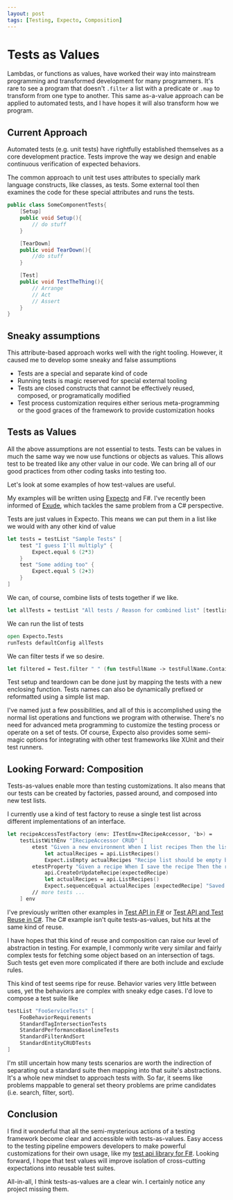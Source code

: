 ```yaml
---
layout: post
tags: [Testing, Expecto, Composition]
---
```


# Tests as Values

Lambdas, or functions as values, have worked their way into mainstream programming and transformed development for many programmers. 
It's rare to see a program that doesn't `.filter` a list with a predicate or `.map` to transform from one type to another. This same 
as-a-value approach can be applied to automated tests, and I have hopes it will also transform how we program.

## Current Approach

Automated tests (e.g. unit tests) have rightfully established themselves as a core development practice. Tests improve the way we design
and enable continuous verification of expected behaviors.

The common approach to unit test uses attributes to specially mark language constructs, like classes, as tests. Some external tool then examines the code for these special attributes and runs the tests.

```cs
public class SomeComponentTests{
    [Setup]
    public void Setup(){
        // do stuff
    }

    [TearDown]
    public void TearDown(){
        //do stuff
    }

    [Test]
    public void TestTheThing(){
        // Arrange
        // Act
        // Assert
    }
}
```

## Sneaky assumptions
This attribute-based approach works well with the right tooling. However, it caused me to develop some sneaky and false assumptions
- Tests are a special and separate kind of code
- Running tests is magic reserved for special external tooling
- Tests are closed constructs that cannot be effectively reused, composed, or programatically modified
- Test process customization requires either serious meta-programming or the good graces of the framework to provide customization hooks


## Tests as Values

All the above assumptions are not essential to tests. Tests can be values in much the same way we now use functions or objects as values.
This allows test to be treated like any other value in our code. We can bring all of our good practices from other coding tasks into testing too.

Let's look at some examples of how test-values are useful.

My examples will be written using [Expecto](https://github.com/haf/expecto) and F#. I've recently been informed of [Exude](https://github.com/GreanTech/Exude), which tackles the same problem from a C# perspective.


Tests are just values in Expecto. This means we can put them in a list like we would with any other kind of value

```fsharp
let tests = testList "Sample Tests" [
    test "I guess I'll multiply" {
        Expect.equal 6 (2*3)
    }
    test "Some adding too" {
        Expect.equal 5 (2+3)
    }
]
```

We can, of course, combine lists of tests together if we like. 
```fsharp
let allTests = testList "All tests / Reason for combined list" [testlist1; testlist2; ...; testlistN];
```

We can run the list of tests
```fsharp
open Expecto.Tests
runTests defaultConfig allTests
```

We can filter tests if we so desire.
```fsharp
let filtered = Test.filter " " (fun testFullName -> testFullName.Contains("expected prefix"))
```

Test setup and teardown can be done just by mapping the tests with a new enclosing function. Tests names can also be dynamically prefixed or reformatted using a simple list map. 

I've named just a few possibilities, and all of this is accomplished using the normal list operations and functions we program with otherwise. There's no need for advanced meta programming to customize the testing process or operate on a set of tests. Of course, Expecto also provides some semi-magic options for integrating with other test frameworks like XUnit and their test runners.

## Looking Forward: Composition

Tests-as-values enable more than testing customizations. It also means that our tests can be created by factories, passed around, and composed into new test lists.

I currently use a kind of test factory to reuse a single test list across different implementations of an interface.

```fsharp
let recipeAccessTestFactory (env: ITestEnv<IRecipeAccessor, 'b>) =
    testListWithEnv "IRecipeAccessor CRUD" [
        etest "Given a new environment When I list recipes Then the list is empty" <| fun (api: IRecipeAccessor) ->
            let actualRecipes = api.ListRecipes()
            Expect.isEmpty actualRecipes "Recipe list should be empty by default"
        etestProperty "Given a recipe When I save the recipe Then the recipe is listed" <| fun (api: IRecipeAccessor) (expectedRecipe:Recipe) ->
            api.CreateOrUpdateRecipe(expectedRecipe)
            let actualRecipes = api.ListRecipes()
            Expect.sequenceEqual actualRecipes [expectedRecipe] "Saved recipe should be listed"
        // more tests ...
    ] env
```

I've previously written other examples in [Test API in F#](../_posts/2021-10-08-TestApi-in-FSharp-revised.md) or [Test API and Test Reuse in C#](../_posts/2022-05-16-TestApi-and-Test-reuse-in-CSharp.md). The C# example isn't quite tests-as-values, but hits at the same kind of reuse.

I have hopes that this kind of reuse and composition can raise our level of abstraction in testing. For example, I commonly write very similar and fairly complex tests for fetching some object based on an intersection of tags. Such tests get even more complicated if there are both include and exclude rules. 

This kind of test seems ripe for reuse. Behavior varies very little between uses, yet the behaviors are complex with sneaky edge cases. I'd love to compose a test suite like
```fsharp
testList "FooServiceTests" [
    FooBehaviorRequirements
    StandardTagIntersectionTests
    StandardPerformanceBaselineTests
    StandardFilterAndSort
    StandardEntityCRUDTests
]
```

I'm still uncertain how many tests scenarios are worth the indirection of separating out a standard suite then mapping into that suite's abstractions. It's a whole new mindset to approach tests with. So far, it seems like problems mappable to general set theory problems are prime candidates (i.e. search, filter, sort). 

## Conclusion
I find it wonderful that all the semi-mysterious actions of a testing framework become clear and accessible with tests-as-values. Easy access to the testing pipeline empowers developers to make powerful customizations for their own usage, like my [test api library for F#](../_posts/2021-10-08-TestApi-in-FSharp-revised.md). Looking forward, I hope that test values will improve isolation of cross-cutting expectations into reusable test suites. 

All-in-all, I think tests-as-values are a clear win. I certainly notice any project missing them. 
